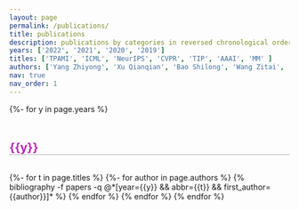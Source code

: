 ```yaml
---
layout: page
permalink: /publications/
title: publications
description: publications by categories in reversed chronological order.
years: ['2022', '2021', '2020', '2019']
titles: ['TPAMI', 'ICML', 'NeurIPS', 'CVPR', 'TIP', 'AAAI', 'MM' ]
authors: ['Yang Zhiyong', 'Xu Qianqian', 'Bao Shilong', 'Wang Zitai', 'Wen Peisong', 'Ma Ke', 'Cao Tianwei', 'Hou Wenzheng', 'Cao Zongsheng', 'Hao Qianxiu']
nav: true
nav_order: 1
---
```

<!-- _pages/publications.md -->
<div class="publications">

{%- for y in page.years %}
  <h2 class="col-sm-10" style="padding-top: 1rem; margin-bottom:2rem; margin-top: 2rem; border-bottom: 1px solid rgba(0,0,0,0.3); color: rgb(189, 37, 181); padding-left: 0px;">{{y}}</h2>
  {%- for t in page.titles %}
    {%- for author in page.authors %}
      {% bibliography -f papers -q @*[year={{y}} && abbr={{t}} && first_author={{author}}]* %}
    {% endfor %}
  {% endfor %}
{% endfor %}

</div>
